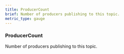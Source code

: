 ```yaml
---
title: ProducerCount
brief: Number of producers publishing to this topic.
metric_type: gauge
---
```

### ProducerCount

Number of producers publishing to this topic.
